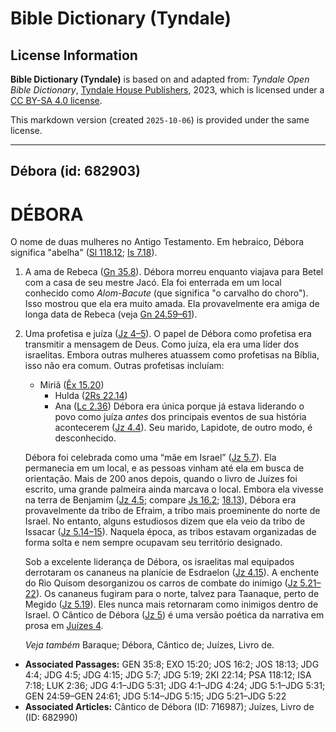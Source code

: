 # Bible Dictionary (Tyndale)

## License Information

**Bible Dictionary (Tyndale)** is based on and adapted from: _Tyndale Open Bible Dictionary_, [Tyndale House Publishers](https://tyndaleopenresources.com/), 2023, which is licensed under a [CC BY-SA 4.0 license](https://creativecommons.org/licenses/by-sa/4.0/legalcode.en).

This markdown version (created `2025-10-06`) is provided under the same license.



--------------------------------

## Débora (id: 682903)

DÉBORA
======

O nome de duas mulheres no Antigo Testamento. Em hebraico, Débora significa "abelha" ([Sl 118\.12](https://ref.ly/Ps118:12); [Is 7\.18](https://ref.ly/Isa7:18)).

1. A ama de Rebeca ([Gn 35\.8](https://ref.ly/Gen35:8)). Débora morreu enquanto viajava para Betel com a casa de seu mestre Jacó. Ela foi enterrada em um local conhecido como *Alom\-Bacute* (que significa "o carvalho do choro"). Isso mostrou que ela era muito amada. Ela provavelmente era amiga de longa data de Rebeca (veja [Gn 24\.59–61](https://ref.ly/Gen24:59-Gen24:61)).
2. Uma profetisa e juíza ([Jz 4–5](https://ref.ly/Judg4:1-Judg5:31)). O papel de Débora como profetisa era transmitir a mensagem de Deus. Como juíza, ela era uma líder dos israelitas. Embora outras mulheres atuassem como profetisas na Bíblia, isso não era comum. Outras profetisas incluíam:

    * Miriã ([Êx 15\.20](https://ref.ly/Exod15:20))
        * Hulda ([2Rs 22\.14](https://ref.ly/2Kgs22:14))
        * Ana ([Lc 2\.36](https://ref.ly/Luke2:36))
        Débora era única porque já estava liderando o povo como juíza *antes* dos principais eventos de sua história acontecerem ([Jz 4\.4](https://ref.ly/Judg4:4)). Seu marido, Lapidote, de outro modo, é desconhecido.

    Débora foi celebrada como uma “mãe em Israel” ([Jz 5\.7](https://ref.ly/Judg5:7)). Ela permanecia em um local, e as pessoas vinham até ela em busca de orientação. Mais de 200 anos depois, quando o livro de Juízes foi escrito, uma grande palmeira ainda marcava o local. Embora ela vivesse na terra de Benjamim ([Jz 4\.5](https://ref.ly/Judg4:5); compare [Js 16\.2](https://ref.ly/Josh16:2); [18\.13](https://ref.ly/Josh18:13)), Débora era provavelmente da tribo de Efraim, a tribo mais proeminente do norte de Israel. No entanto, alguns estudiosos dizem que ela veio da tribo de Issacar ([Jz 5\.14–15](https://ref.ly/Judg5:14-Judg5:15)). Naquela época, as tribos estavam organizadas de forma solta e nem sempre ocupavam seu território designado.

    Sob a excelente liderança de Débora, os israelitas mal equipados derrotaram os cananeus na planície de Esdraelon ([Jz 4\.15](https://ref.ly/Judg4:15)). A enchente do Rio Quisom desorganizou os carros de combate do inimigo ([Jz 5\.21–22](https://ref.ly/Judg5:21-Judg5:22)). Os cananeus fugiram para o norte, talvez para Taanaque, perto de Megido ([Jz 5\.19](https://ref.ly/Judg5:19)). Eles nunca mais retornaram como inimigos dentro de Israel. O Cântico de Débora ([Jz 5](https://ref.ly/Judg5:1-Judg5:31)) é uma versão poética da narrativa em prosa em [Juízes 4](https://ref.ly/Judg4:1-Judg4:24).

    *Veja também* Baraque; Débora, Cântico de; Juízes, Livro de.

* **Associated Passages:** GEN 35:8; EXO 15:20; JOS 16:2; JOS 18:13; JDG 4:4; JDG 4:5; JDG 4:15; JDG 5:7; JDG 5:19; 2KI 22:14; PSA 118:12; ISA 7:18; LUK 2:36; JDG 4:1–JDG 5:31; JDG 4:1–JDG 4:24; JDG 5:1–JDG 5:31; GEN 24:59–GEN 24:61; JDG 5:14–JDG 5:15; JDG 5:21–JDG 5:22
* **Associated Articles:** Cântico de Débora (ID: 716987); Juízes, Livro de (ID: 682990)

